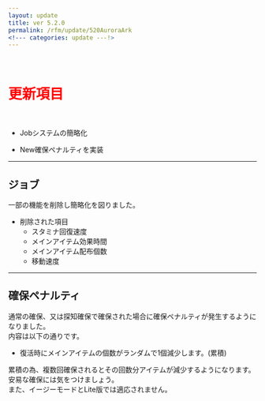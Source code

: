 ```yaml
---
layout: update
title: ver 5.2.0
permalink: /rfm/update/520AuroraArk
<!--- categories: update ---!> 
---
```



<br>
<h1 id="1"><font color="red">更新項目</font></h1><br>


           

+ <span class="green-badge">Job</span>システムの簡略化     

+ <span class="red-badge">New</span>確保ペナルティを実装       

         

-----------------------------------------------------  
## ジョブ    

一部の機能を削除し簡略化を図りました。  

+  削除された項目
   + スタミナ回復速度  
   + メインアイテム効果時間  
   + メインアイテム配布個数
   + 移動速度  
  
  

-----------------------------------------------------  
## 確保ペナルティ  

通常の確保、又は探知確保で確保された場合に確保ペナルティが発生するようになりました。  
内容は以下の通りです。  
  
+ 復活時にメインアイテムの個数がランダムで1個減少します。(累積)  
  
累積の為、複数回確保されるとその回数分アイテムが減少するようになります。  
安易な確保には気をつけましょう。  
また、イージーモードとLite版では適応されません。  






